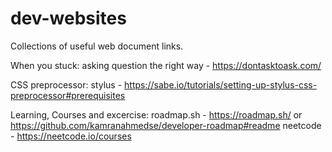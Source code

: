 # dev-websites
Collections of useful web document links.

When you stuck:
asking question the right way - https://dontasktoask.com/

CSS preprocessor:
stylus - https://sabe.io/tutorials/setting-up-stylus-css-preprocessor#prerequisites

Learning, Courses and excercise:
roadmap.sh - https://roadmap.sh/ or https://github.com/kamranahmedse/developer-roadmap#readme
neetcode - https://neetcode.io/courses
